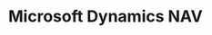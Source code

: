 ---
title: "Microsoft Dynamics NAV"
seoTitle: "Microsoft Dynamics NAV integration"
seoDescription: "Here’s how Microsoft Dynamics NAV works with your applications to streamline your workflow."
summary: "Microsoft Dynamics NAV helps SMEs and large international groups manage their accounting and finances, supply chain, and operations."
lead: "Stock2Shop can integrate Microsoft Dynamics NAV with many B2B and B2C ecommerce and logistic applications, here is how we can help you automate your business"
image: "/uploads/logo-platform-ms-dynamics-nav.png"
imageAlt: microsoft dynamics nav logo
type: "source"
source: "microsoft-dynamics-nav"
tags: ["erp"]
aliases:
    - /integrations/ms-navision-integration/
---